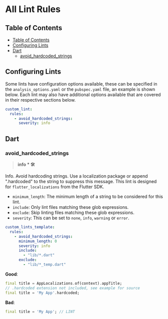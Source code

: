 <!-- omit from toc -->
# All Lint Rules

## Table of Contents

- [Table of Contents](#table-of-contents)
- [Configuring Lints](#configuring-lints)
- [Dart](#dart)
  - [avoid\_hardcoded\_strings](#avoid_hardcoded_strings)

## Configuring Lints

Some lints have configuration options available, these can be specified in the `analysis_options.yaml`
or the `pubspec.yaml` file, an example is shown below. Each lint may also have additional options
available that are covered in their respective sections below.

```yaml
custom_lint:
  rules:
    - avoid_hardcoded_strings:
      severity: info
```

## Dart

### avoid_hardcoded_strings

> **info * 🛠**

Info. Avoid hardcoding strings. Use a localization package or append ".hardcoded" to the string to suppress this message.
This lint is designed for `flutter_localizations` from the Flutter SDK.

- `minimum_length`: The minimum length of a string to be considered for this lint.
- `include`: Only lint files matching these glob expressions.
- `exclude`: Skip linting files matching these glob expressions.
- `severity`: This can be set to `none`, `info`, `warning` or `error`.

```yaml
custom_lints_template:
  rules:
    - avoid_hardcoded_strings:
      minimum_length: 0
      severity: info
      include:
        - "lib/*.dart"
      exclude:
        - "lib/*_temp.dart"
```

**Good**:

```dart
final title = AppLocalizations.of(context).appTitle;
// .hardcoded extension not included, see example for source
final title = 'My App'.hardcoded;
```

**Bad**:

```dart
final title = 'My App'; // LINT
```
